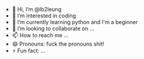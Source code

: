 - 👋 Hi, I’m @lb2leung
- 👀 I’m interested in coding
- 🌱 I’m currently learning python and I'm a beginner
- 💞️ I’m looking to collaborate on ...
- 📫 How to reach me ...
- 😄 Pronouns: fuck the pronouns shit!
- ⚡ Fun fact: ...

<!---
lb2leung/lb2leung is a ✨ special ✨ repository because its `README.md` (this file) appears on your GitHub profile.
You can click the Preview link to take a look at your changes.
--->

